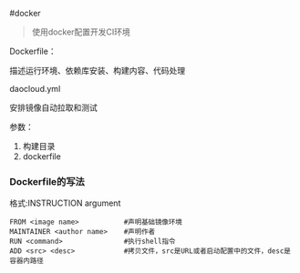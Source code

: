 #docker
> 使用docker配置开发CI环境

Dockerfile：

描述运行环境、依赖库安装、构建内容、代码处理

daocloud.yml

安排镜像自动拉取和测试

参数：
1. 构建目录
2. dockerfile

### Dockerfile的写法
格式:INSTRUCTION argument

    FROM <image name>           #声明基础镜像环境
    MAINTAINER <author name>    #声明作者
    RUN <command>               #执行shell指令
    ADD <src> <desc>            #拷贝文件，src是URL或者启动配置中的文件，desc是容器内路径



